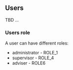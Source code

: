 ## Users
TBD ...
### Users role
A user can have different roles:
 - administrator - ROLE_1
 - supervisor - ROLE_4
 - adviser - ROLE6
